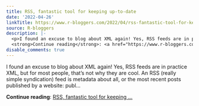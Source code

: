 ```yaml
---
title: RSS, fantastic tool for keeping up-to-date
date: '2022-04-26'
linkTitle: https://www.r-bloggers.com/2022/04/rss-fantastic-tool-for-keeping-up-to-date/
source: R-bloggers
description: |-
  <p>I found an excuse to blog about XML again! Yes, RSS feeds are in practice XML, but for most people, that’s not why they are cool. An RSS (really simple syndication) feed is metadata about all, or the most recent posts published by a website: publ...</p>
  <strong>Continue reading</strong>: <a href="https://www.r-bloggers.com/2022/04/rss-fantastic-tool-for-keeping-up-to-date/">RSS, fantastic tool for keeping ...
disable_comments: true
---
```

<p>I found an excuse to blog about XML again! Yes, RSS feeds are in practice XML, but for most people, that’s not why they are cool. An RSS (really simple syndication) feed is metadata about all, or the most recent posts published by a website: publ...</p>
<strong>Continue reading</strong>: <a href="https://www.r-bloggers.com/2022/04/rss-fantastic-tool-for-keeping-up-to-date/">RSS, fantastic tool for keeping ...